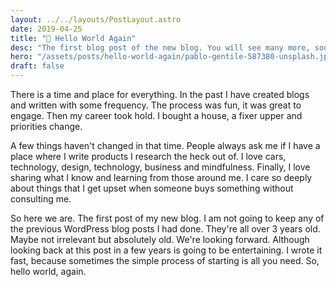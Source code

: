 ```yaml
---
layout: ../../layouts/PostLayout.astro
date: 2019-04-25
title: "👋 Hello World Again"
desc: "The first blog post of the new blog. You will see many more, soon."
hero: "/assets/posts/hello-world-again/pablo-gentile-587380-unsplash.jpg"
draft: false
---
```


There is a time and place for everything. In the past I have created blogs and written with some frequency. The process was fun, it was great to engage. Then my career took hold. I bought a house, a fixer upper and priorities change.

A few things haven't changed in that time. People always ask me if I have a place where I write products I research the heck out of. I love cars, technology, design, technology, business and mindfulness. Finally, I love sharing what I know and learning from those around me. I care so deeply about things that I get upset when someone buys something without consulting me.

So here we are. The first post of my new blog. I am not going to keep any of the previous WordPress blog posts I had done. They're all over 3 years old. Maybe not irrelevant but absolutely old. We're looking forward. Although looking back at this post in a few years is going to be entertaining. I wrote it fast, because sometimes the simple process of starting is all you need. So, hello world, again.
